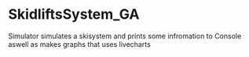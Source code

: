 # SkidliftsSystem_GA
Simulator simulates a skisystem and prints some infromation to Console aswell as makes graphs that uses livecharts
